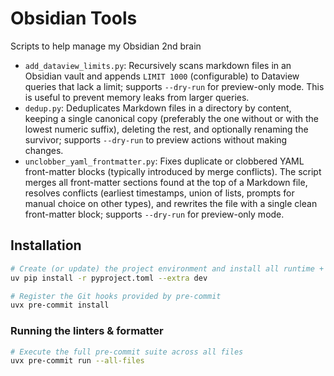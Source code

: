 # Obsidian Tools

Scripts to help manage my Obsidian 2nd brain

- `add_dataview_limits.py`: Recursively scans markdown files in an Obsidian vault and appends `LIMIT 1000` (configurable) to Dataview queries that lack a limit; supports `--dry-run` for preview-only mode. This is useful to prevent memory leaks from larger queries.
- `dedup.py`: Deduplicates Markdown files in a directory by content, keeping a single canonical copy (preferably the one without or with the lowest numeric suffix), deleting the rest, and optionally renaming the survivor; supports `--dry-run` to preview actions without making changes.
- `unclobber_yaml_frontmatter.py`: Fixes duplicate or clobbered YAML front-matter blocks (typically introduced by merge conflicts). The script merges all front-matter sections found at the top of a Markdown file, resolves conflicts (earliest timestamps, union of lists, prompts for manual choice on other types), and rewrites the file with a single clean front-matter block; supports `--dry-run` for preview-only mode.
 
## Installation

```bash
# Create (or update) the project environment and install all runtime + dev deps
uv pip install -r pyproject.toml --extra dev

# Register the Git hooks provided by pre-commit
uvx pre-commit install
```

### Running the linters & formatter

```bash
# Execute the full pre-commit suite across all files
uvx pre-commit run --all-files
```

